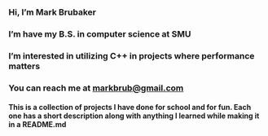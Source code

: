 ### Hi, I’m Mark Brubaker
### I’m have my B.S. in computer science at SMU
### I’m interested in utilizing C++ in projects where performance matters
### You can reach me at markbrub@gmail.com
#### This is a collection of projects I have done for school and for fun. Each one has a short description along with anything I learned while making it in a README.md
